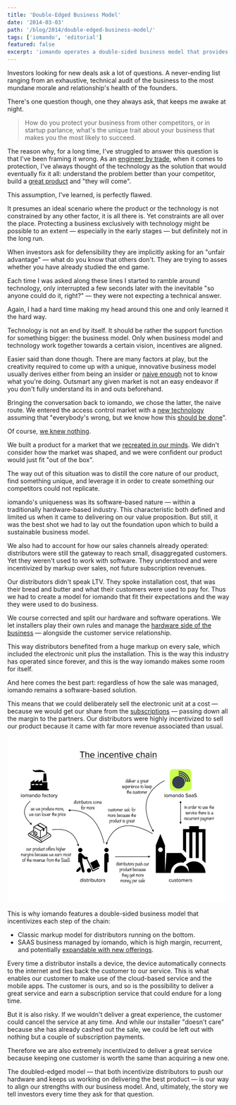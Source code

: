 ```yaml
---
title: 'Double-Edged Business Model'
date: '2014-03-03'
path: '/blog/2014/double-edged-business-model/'
tags: ['iomando', 'editorial']
featured: false
excerpt: 'iomando operates a double-sided business model that provides a classic markup sale for distributors, but also enables a SAAS to run on top — which was the result of several failed attempts to fit a software-based solution within a traditionally hardware-based industry.'
---
```


Investors looking for new deals ask a lot of questions. A never-ending list ranging from an exhaustive, technical audit of the business to the most mundane morale and relationship's health of the founders.

There's one question though, one they always ask, that keeps me awake at night.

> How do you protect your business from other competitors, or in startup parlance, what's the unique trait about your business that makes you the most likely to succeed.

The reason why, for a long time, I've struggled to answer this question is that I've been framing it wrong. As an [engineer by trade](/blog/2013/industrial-engineer), when it comes to protection, I've always thought of the technology as the solution that would eventually fix it all: understand the problem better than your competitor, build a [great product](/blog/2013/iomando-20) and "they will come".

This assumption, I've learned, is perfectly flawed.

It presumes an ideal scenario where the product or the technology is not constrained by any other factor, it is all there is. Yet constraints are all over the place. Protecting a business exclusively with technology might be possible to an extent — especially in the early stages — but definitely not in the long run.

When investors ask for defensibility they are implicitly asking for an "unfair advantage" — what do you know that others don't. They are trying to asses whether you have already studied the end game.

Each time I was asked along these lines I started to ramble around technology, only interrupted a few seconds later with the inevitable "so anyone could do it, right?" — they were not expecting a technical answer.

Again, I had a hard time making my head around this one and only learned it the hard way.

Technology is not an end by itself. It should be rather the support function for something bigger: the business model. Only when business model and technology work together towards a certain vision, incentives are aligned.

Easier said than done though. There are many factors at play, but the creativity required to come up with a unique, innovative business model usually derives either from being an insider or [naive enough](/blog/2014/discovering-as-you-go) not to know what you're doing. Outsmart any given market is not an easy endeavor if you don't fully understand its in and outs beforehand.

Bringing the conversation back to iomando, we chose the latter, the naive route. We entered the access control market with a [new technology](/blog/2013/iomando-10) assuming that "everybody's wrong, but we know how this [should be done](/blog/2013/services-and-subscriptions)".

Of course, [we knew nothing](/blog/2013/wrong-about-pricing).

We built a product for a market that we [recreated in our minds](/blog/2013/pivoting-iomando). We didn't consider how the market was shaped, and we were confident our product would just fit "out of the box".

The way out of this situation was to distill the core nature of our product, find something unique, and leverage it in order to create something our competitors could not replicate.

iomando's uniqueness was its software-based nature — within a traditionally hardware-based industry. This characteristic both defined and limited us when it came to delivering on our value proposition. But still, it was the best shot we had to lay out the foundation upon which to build a sustainable business model.

We also had to account for how our sales channels already operated: distributors were still the gateway to reach small, disaggregated customers. Yet they weren't used to work with software. They understood and were incentivized by markup over sales, not future subscription revenues.

Our distributors didn't speak LTV. They spoke installation cost, that was their bread and butter and what their customers were used to pay for. Thus we had to create a model for iomando that fit their expectations and the way they were used to do business.

We course corrected and split our hardware and software operations. We let installers play their own rules and manage the [hardware side of the business](/blog/2013/iomando-20-hardware) — alongside the customer service relationship.

This way distributors benefited from a huge markup on every sale, which included the electronic unit plus the installation. This is the way this industry has operated since forever, and this is the way iomando makes some room for itself.

And here comes the best part: regardless of how the sale was managed, iomando remains a software-based solution.

This means that we could deliberately sell the electronic unit at a cost — because we would get our share from the [subscriptions](/blog/2013/services-and-subscriptions) — passing down all the margin to the partners. Our distributors were highly incentivized to sell our product because it came with far more revenue associated than usual.

![iomando's business model](../images/iomando-business-model.jpg "A diagram of iomando's business model")

This is why iomando features a double-sided business model that incentivizes each step of the chain:

- Classic markup model for distributors running on the bottom.
- SAAS business managed by iomando, which is high margin, recurrent, and potentially [expandable with new offerings](/blog/2014/iomando-door-status).

Every time a distributor installs a device, the device automatically connects to the internet and ties back the customer to our service. This is what enables our customer to make use of the cloud-based service and the mobile apps. The customer is ours, and so is the possibility to deliver a great service and earn a subscription service that could endure for a long time.

But it is also risky. If we wouldn't deliver a great experience, the customer could cancel the service at any time. And while our installer "doesn't care" because she has already cashed out the sale, we could be left out with nothing but a couple of subscription payments.

Therefore we are also extremely incentivized to deliver a great service because keeping one customer is worth the same than acquiring a new one.

The doubled-edged model — that both incentivize distributors to push our hardware and keeps us working on delivering the best product — is our way to align our strengths with our business model. And, ultimately, the story we tell investors every time they ask for that question.
